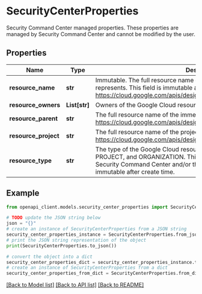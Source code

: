 # SecurityCenterProperties

Security Command Center managed properties. These properties are managed by Security Command Center and cannot be modified by the user.

## Properties

Name | Type | Description | Notes
------------ | ------------- | ------------- | -------------
**resource_name** | **str** | Immutable. The full resource name of the Google Cloud resource this asset represents. This field is immutable after create time. See: https://cloud.google.com/apis/design/resource_names#full_resource_name | [optional] 
**resource_owners** | **List[str]** | Owners of the Google Cloud resource. | [optional] 
**resource_parent** | **str** | The full resource name of the immediate parent of the resource. See: https://cloud.google.com/apis/design/resource_names#full_resource_name | [optional] 
**resource_project** | **str** | The full resource name of the project the resource belongs to. See: https://cloud.google.com/apis/design/resource_names#full_resource_name | [optional] 
**resource_type** | **str** | The type of the Google Cloud resource. Examples include: APPLICATION, PROJECT, and ORGANIZATION. This is a case insensitive field defined by Security Command Center and/or the producer of the resource and is immutable after create time. | [optional] 

## Example

```python
from openapi_client.models.security_center_properties import SecurityCenterProperties

# TODO update the JSON string below
json = "{}"
# create an instance of SecurityCenterProperties from a JSON string
security_center_properties_instance = SecurityCenterProperties.from_json(json)
# print the JSON string representation of the object
print(SecurityCenterProperties.to_json())

# convert the object into a dict
security_center_properties_dict = security_center_properties_instance.to_dict()
# create an instance of SecurityCenterProperties from a dict
security_center_properties_from_dict = SecurityCenterProperties.from_dict(security_center_properties_dict)
```
[[Back to Model list]](../README.md#documentation-for-models) [[Back to API list]](../README.md#documentation-for-api-endpoints) [[Back to README]](../README.md)


